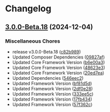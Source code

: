 # Changelog

## [3.0.0-Beta.18](https://github.com/WebFiori/app/compare/v3.0.0-RC7...v3.0.0-Beta.18) (2024-12-04)


### Miscellaneous Chores

* release v3.0.0-Beta.18 ([c82b989](https://github.com/WebFiori/app/commit/c82b98939167749b143c8bc86a325609ae6c4b5e))
* Updated Composer Dependencies ([09827af](https://github.com/WebFiori/app/commit/09827af2d4d70b5e7d44d5c1234221528a70e3cf))
* Updated Core Framework Version ([b6e00a3](https://github.com/WebFiori/app/commit/b6e00a3b8883d5736c2ccd96b8c0b8c5e0c025b1))
* Updated Core Framework Version ([48623e3](https://github.com/WebFiori/app/commit/48623e383356957b2008fd09c90be94afdb7da29))
* Updated Core Framework Version ([20ed7ea](https://github.com/WebFiori/app/commit/20ed7ea9939e2cf9339b10964ad5e0cc4b028749))
* Updated Dependencies ([546eec2](https://github.com/WebFiori/app/commit/546eec25bff1736a0b3434243b80ed55df05e532))
* Updated Framework Version ([bf81d5d](https://github.com/WebFiori/app/commit/bf81d5d746103d3491fd2e4ac54179dd587dbbce))
* Updated Framework Version ([2df0e28](https://github.com/WebFiori/app/commit/2df0e2846121f7ed57350da2dc10488592362a89))
* Updated Framework Version ([333ee5c](https://github.com/WebFiori/app/commit/333ee5c3f8d73388dc9d5889006568ce2413d20f))
* Updated Framework Version ([17fb434](https://github.com/WebFiori/app/commit/17fb434209b611e7cfab5a6e6cd288fae924ab23))
* Updated Framework Version ([57f362c](https://github.com/WebFiori/app/commit/57f362c61e572c5b3a1fe4d66c2f7bf9b89c7806))
